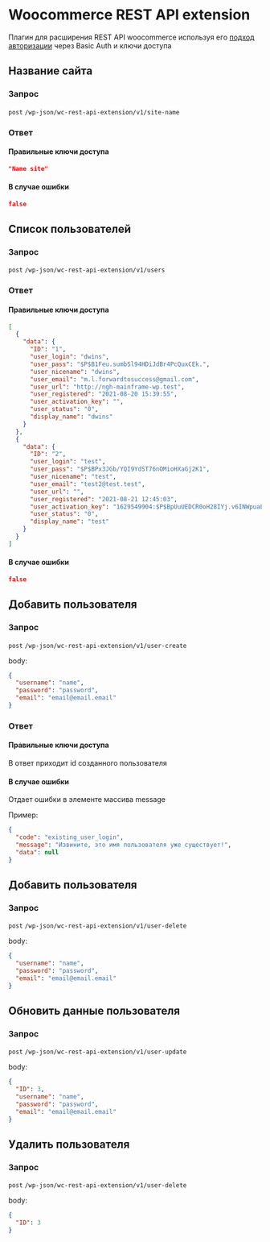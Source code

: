 # Woocommerce REST API extension

Плагин для расширения REST API woocommerce используя
его [подход авторизации](https://developer.woocommerce.com/2015/08/07/api-settings-and-the-api-authentication-endpoint-in-2-4/)
через Basic Auth и ключи доступа

## Название сайта

### Запрос

`post` `/wp-json/wc-rest-api-extension/v1/site-name`

### Ответ

#### Правильные ключи доступа

```json
"Name site"
```

#### В случае ошибки

```json
false
```

## Список пользователей

### Запрос

`post` `/wp-json/wc-rest-api-extension/v1/users`

### Ответ

#### Правильные ключи доступа

```json
[
  {
    "data": {
      "ID": "1",
      "user_login": "dwins",
      "user_pass": "$P$B1Feu.sumbSl94HDiJdBr4PcQuxCEk.",
      "user_nicename": "dwins",
      "user_email": "m.l.forwardtosuccess@gmail.com",
      "user_url": "http://ngh-mainframe-wp.test",
      "user_registered": "2021-08-20 15:39:55",
      "user_activation_key": "",
      "user_status": "0",
      "display_name": "dwins"
    }
  },
  {
    "data": {
      "ID": "2",
      "user_login": "test",
      "user_pass": "$P$BPx3JGb/YQI9YdST76nOMioHXaGj2K1",
      "user_nicename": "test",
      "user_email": "test2@test.test",
      "user_url": "",
      "user_registered": "2021-08-21 12:45:03",
      "user_activation_key": "1629549904:$P$BpUuUEDCR0oH28IYj.v6INWpuaLtD.1",
      "user_status": "0",
      "display_name": "test"
    }
  }
]
```

#### В случае ошибки

```json
false
```

## Добавить пользователя

### Запрос

`post` `/wp-json/wc-rest-api-extension/v1/user-create`

body:

```json
{
  "username": "name",
  "password": "password",
  "email": "email@email.email"
}
```

### Ответ

#### Правильные ключи доступа

В ответ приходит id созданного пользователя

#### В случае ошибки

Отдает ошибки в элементе массива message

Пример:

```json
{
  "code": "existing_user_login",
  "message": "Извините, это имя пользователя уже существует!",
  "data": null
}
```

## Добавить пользователя

### Запрос

`post` `/wp-json/wc-rest-api-extension/v1/user-delete`

body:

```json
{
  "username": "name",
  "password": "password",
  "email": "email@email.email"
}
```
## Обновить данные пользователя

### Запрос

`post` `/wp-json/wc-rest-api-extension/v1/user-update`

body:

```json
{
  "ID": 3,
  "username": "name",
  "password": "password",
  "email": "email@email.email"
}
```
## Удалить пользователя

### Запрос

`post` `/wp-json/wc-rest-api-extension/v1/user-delete`

body:

```json
{
  "ID": 3
}
```